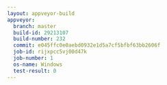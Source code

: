 ```yaml
---
layout: appveyor-build
appveyor:
  branch: master
  build-id: 29213107
  build-number: 232
  commit: e045ffc0e0aebd0932e1d5a7cf5bfbf63bb2606f
  job-id: rijxpcc5vj00d47k
  job-number: 1
  os-name: Windows
  test-result: 0
---
```

